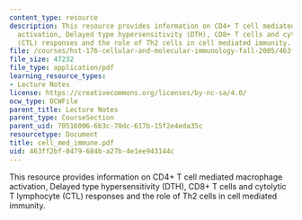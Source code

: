 ```yaml
---
content_type: resource
description: This resource provides information on CD4+ T cell mediated macrophage
  activation, Delayed type hypersensitivity (DTH), CD8+ T cells and cytolytic T lymphocyte
  (CTL) responses and the role of Th2 cells in cell mediated immunity.
file: /courses/hst-176-cellular-and-molecular-immunology-fall-2005/463ff2bf0479684ba27b4e1ee943144c_cell_med_immune.pdf
file_size: 47232
file_type: application/pdf
learning_resource_types:
- Lecture Notes
license: https://creativecommons.org/licenses/by-nc-sa/4.0/
ocw_type: OCWFile
parent_title: Lecture Notes
parent_type: CourseSection
parent_uid: 70516006-6b3c-70dc-617b-15f2e4eda35c
resourcetype: Document
title: cell_med_immune.pdf
uid: 463ff2bf-0479-684b-a27b-4e1ee943144c
---
```

This resource provides information on CD4+ T cell mediated macrophage activation, Delayed type hypersensitivity (DTH), CD8+ T cells and cytolytic T lymphocyte (CTL) responses and the role of Th2 cells in cell mediated immunity.